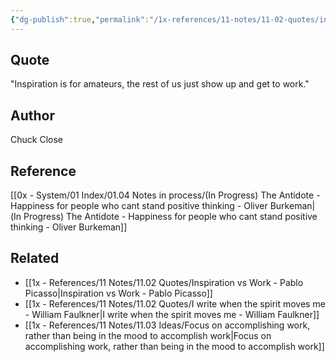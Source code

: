 ```yaml
---
{"dg-publish":true,"permalink":"/1x-references/11-notes/11-02-quotes/inspiration-is-for-amateurs-the-rest-of-us-just-show-up-and-get-to-work-chuck-close/","title":"Inspiration is for amateurs, the rest of us just show up and get to work - Chuck Close","dgShowBacklinks":false}
---
```



## Quote
"Inspiration is for amateurs, the rest of us just show up and get to work."

## Author
Chuck Close

## Reference
[[0x - System/01 Index/01.04 Notes in process/(In Progress) The Antidote - Happiness for people who cant stand positive thinking - Oliver Burkeman\|(In Progress) The Antidote - Happiness for people who cant stand positive thinking - Oliver Burkeman]]

## Related
- [[1x - References/11 Notes/11.02 Quotes/Inspiration vs Work - Pablo Picasso\|Inspiration vs Work - Pablo Picasso]]
- [[1x - References/11 Notes/11.02 Quotes/I write when the spirit moves me - William Faulkner\|I write when the spirit moves me - William Faulkner]]
- [[1x - References/11 Notes/11.03 Ideas/Focus on accomplishing work, rather than being in the mood to accomplish work\|Focus on accomplishing work, rather than being in the mood to accomplish work]]
